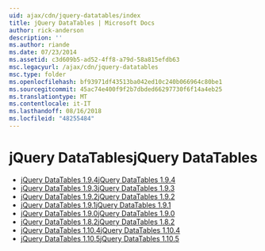 ```yaml
---
uid: ajax/cdn/jquery-datatables/index
title: jQuery DataTables | Microsoft Docs
author: rick-anderson
description: ''
ms.author: riande
ms.date: 07/23/2014
ms.assetid: c3d609b5-ad52-4ff8-a79d-58a815efdb63
msc.legacyurl: /ajax/cdn/jquery-datatables
msc.type: folder
ms.openlocfilehash: bf93971df43513ba042ed10c240b066964c80be1
ms.sourcegitcommit: 45ac74e400f9f2b7dbded66297730f6f14a4eb25
ms.translationtype: MT
ms.contentlocale: it-IT
ms.lasthandoff: 08/16/2018
ms.locfileid: "48255484"
---
```

<a name="jquery-datatables"></a><span data-ttu-id="66816-102">jQuery DataTables</span><span class="sxs-lookup"><span data-stu-id="66816-102">jQuery DataTables</span></span>
====================
- [<span data-ttu-id="66816-103">jQuery DataTables 1.9.4</span><span class="sxs-lookup"><span data-stu-id="66816-103">jQuery DataTables 1.9.4</span></span>](cdnjquerydatatables194.md)
- [<span data-ttu-id="66816-104">jQuery DataTables 1.9.3</span><span class="sxs-lookup"><span data-stu-id="66816-104">jQuery DataTables 1.9.3</span></span>](cdnjquerydatatables193.md)
- [<span data-ttu-id="66816-105">jQuery DataTables 1.9.2</span><span class="sxs-lookup"><span data-stu-id="66816-105">jQuery DataTables 1.9.2</span></span>](cdnjquerydatatables192.md)
- [<span data-ttu-id="66816-106">jQuery DataTables 1.9.1</span><span class="sxs-lookup"><span data-stu-id="66816-106">jQuery DataTables 1.9.1</span></span>](cdnjquerydatatables191.md)
- [<span data-ttu-id="66816-107">jQuery DataTables 1.9.0</span><span class="sxs-lookup"><span data-stu-id="66816-107">jQuery DataTables 1.9.0</span></span>](cdnjquerydatatables190.md)
- [<span data-ttu-id="66816-108">jQuery DataTables 1.8.2</span><span class="sxs-lookup"><span data-stu-id="66816-108">jQuery DataTables 1.8.2</span></span>](cdnjquerydatatables182.md)
- [<span data-ttu-id="66816-109">jQuery DataTables 1.10.4</span><span class="sxs-lookup"><span data-stu-id="66816-109">jQuery DataTables 1.10.4</span></span>](cdnjquerydatatables104.md)
- [<span data-ttu-id="66816-110">jQuery DataTables 1.10.5</span><span class="sxs-lookup"><span data-stu-id="66816-110">jQuery DataTables 1.10.5</span></span>](cdnjquerydatatables105.md)
